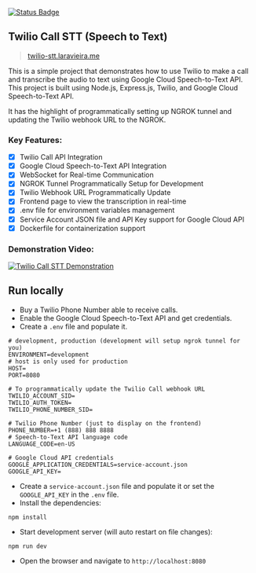 [![Status Badge](https://status.laravieira.me/api/badge/37/status)](https://status.laravieira.me/)

## Twilio Call STT (Speech to Text)
> [twilio-stt.laravieira.me](https://twilio-stt.laravieira.me)

This is a simple project that demonstrates how to use Twilio to make a call and transcribe the audio to text using Google Cloud Speech-to-Text API.
This project is built using Node.js, Express.js, Twilio, and Google Cloud Speech-to-Text API.

It has the highlight of programmatically setting up NGROK tunnel and updating the Twilio webhook URL to the NGROK.

### Key Features:
- [x] Twilio Call API Integration
- [x] Google Cloud Speech-to-Text API Integration
- [x] WebSocket for Real-time Communication
- [x] NGROK Tunnel Programmatically Setup for Development
- [x] Twilio Webhook URL Programmatically Update
- [x] Frontend page to view the transcription in real-time
- [x] .env file for environment variables management
- [x] Service Account JSON file and API Key support for Google Cloud API
- [x] Dockerfile for containerization support

### Demonstration Video:
[![Twilio Call STT Demonstration](https://img.youtube.com/vi/jQE32WMjmVw/0.jpg)](https://www.youtube.com/watch?v=jQE32WMjmVw)


## Run locally
- Buy a Twilio Phone Number able to receive calls.
- Enable the Google Cloud Speech-to-Text API and get credentials.
- Create a `.env` file and populate it.
```properties
# development, production (development will setup ngrok tunnel for you)
ENVIRONMENT=development
# host is only used for production
HOST=
PORT=8080

# To programmatically update the Twilio Call webhook URL
TWILIO_ACCOUNT_SID=
TWILIO_AUTH_TOKEN=
TWILIO_PHONE_NUMBER_SID=

# Twilio Phone Number (just to display on the frontend)
PHONE_NUMBER=+1 (888) 888 8888
# Speech-to-Text API language code
LANGUAGE_CODE=en-US

# Google Cloud API credentials
GOOGLE_APPLICATION_CREDENTIALS=service-account.json
GOOGLE_API_KEY=
```
- Create a `service-account.json` file and populate it or set the `GOOGLE_API_KEY` in the `.env` file.
- Install the dependencies:
```shell
npm install
```
- Start development server (will auto restart on file changes):
```shell
npm run dev
```
- Open the browser and navigate to `http://localhost:8080`
